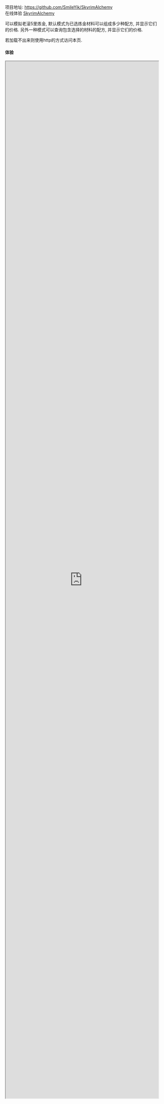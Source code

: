 项目地址: https://github.com/SmileYik/SkyrimAlchemy  
在线体验 [SkyrimAlchemy](http://blog.smileyik.tk/other/skyrimalchemy/)

可以模拟老滚5里炼金, 默认模式为已选炼金材料可以组成多少种配方, 并显示它们的价格. 另外一种模式可以查询包含选择的材料的配方, 并显示它们的价格.

若加载不出来则使用http的方式访问本页.

#### 体验

<iframe src="http://1.14.193.189:30001/skyrimalchemy.html" style="width: 100%; height: 85vh">

</iframe>